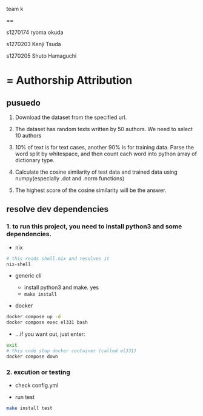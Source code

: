 team k

==

s1270174 ryoma okuda

s1270203 Kenji Tsuda

s1270205 Shuto Hamaguchi

# = Authorship Attribution

## pusuedo

1. Download the dataset from the specified url.
2. The dataset has random texts written by 50 authors.
We need to select 10 authors
3. 10% of text is for text cases, another 90% is for training data.
Parse the word split by whitespace, and then count each word into python array of dictionary type.

4. Calculate the cosine similarity of test data and trained data using numpy(especially .dot and .norm functions)
5. The highest score of the cosine similarity will be the answer.

## resolve dev dependencies
### 1. to run this project, you need to install python3 and some dependencies.

- nix
```bash
# this reads shell.nix and resolves it
nix-shell
```

- generic cli
  - install python3 and make. yes
  - ```make install```


- docker
```bash
docker compose up -d
docker compose exec el331 bash
```

- ...if you want out, just enter:
```bash
exit
# this code stop docker container (called el331) 
docker compose down
```

### 2. excution or testing

- check config.yml

- run test
```bash
make install test
```